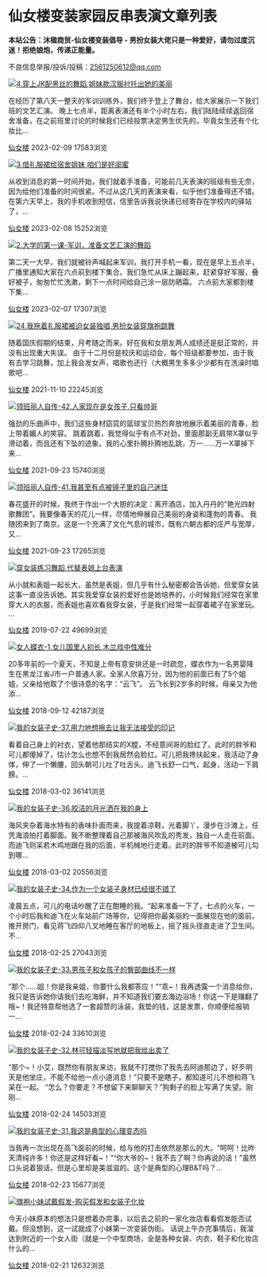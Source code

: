# 仙女楼变装家园反串表演文章列表

**本站公告：沐楹商贸-仙女楼变装倡导 - 男扮女装大佬只是一种爱好，请勿过度沉迷！拒绝娘炮，传递正能量。**

不良信息举报/投诉/投稿：2561250612@qq.com

[![4.穿上JK配黑丝的舞蹈,姐妹款汉服衬托出她的美丽](https://www.xiannvlou.cn/wp-content/uploads/2023/02/6631499873771956303A-220x150.jpg)](https://www.xiannvlou.cn/12350.html)

在经历了第八天一整天的军训训练外，我们终于登上了舞台，给大家展示一下我们班的文艺汇演。 晚上七点半，距离表演还有半个小时左右，我们陆陆续续返回宿舍准备，在之前班里讨论的时候我们已经投票决定男生优先的，毕竟女生还有个化妆比...

[仙女楼](https://www.xiannvlou.cn/author/xnl004007) 2023-02-09 17583浏览

[![3.借礼服裙给宿舍姐妹,咱们是好闺蜜](https://www.xiannvlou.cn/wp-content/uploads/2021/11/6631610924446355456-220x150.jpg)](https://www.xiannvlou.cn/12345.html)

从收到消息的第一时间开始，我们就着手准备，可能前几天表演的班级有些无奈，因为给他们准备的时间很紧。不过从这几天的表演来看，似乎他们准备得还不错。 在第六天早上，我的手机收到短信，信里告诉我说快递已经寄存在学校内的驿站了，...

[仙女楼](https://www.xiannvlou.cn/author/xnl004007) 2023-02-08 15252浏览

[![2.大学的第一课-军训，准备文艺汇演的舞蹈](https://www.xiannvlou.cn/wp-content/uploads/2023/02/6630067210117754195-220x150.jpg)](https://www.xiannvlou.cn/12343.html)

第二天一大早，我们就被铃声喊起来军训，我打开手机一看，现在是早上五点半，广播里通知大家在六点前到楼下集合。我们急忙从床上蹦起来，赶紧穿好军服，叠好被子，匆匆忙忙洗漱，剩下一点时间给自己涂一层防晒霜。 六点前大家都到楼下集...

[仙女楼](https://www.xiannvlou.cn/author/xnl004007) 2023-02-07 17307浏览

[![24.我拖着礼服裙被迫女装独唱,男扮女装穿旗袍跳舞](https://www.xiannvlou.cn/wp-content/uploads/2021/11/1-140I1092517-220x150.jpg)](https://www.xiannvlou.cn/10269.html)

随着国庆假期的结束，月考随之而来。好在我和女朋友两人成绩还是挺正常的，并没有出现重大失误。 由于十二月份是校庆和运动会，每个班级都要参加，由于我有去学习跳舞，加上我会发女声，唱歌也还行（大概男生多多少少都有在洗澡时唱歌吧...

[仙女楼](https://www.xiannvlou.cn/author/xnl004007) 2021-11-10 22245浏览

[![领班丽人自传-42.人家现在是女孩子,只看帅哥](https://www.xiannvlou.cn/wp-content/uploads/2021/09/6631739567306808819-220x150.jpg)](https://www.xiannvlou.cn/10112.html)

强劲的乐曲声中，我们这些身材窈窕的篮球宝贝热烈奔放地展示着美丽的青春，脸上带着媚人的笑容。 跳着跳着，我觉得似乎有点不对劲，里面那副无肩带X罩似乎滑动着，而且还有下坠的迹象。我的心里扑腾扑腾地乱跳，万一……万一X罩掉下来...

[仙女楼](https://www.xiannvlou.cn/author/xnl004007) 2021-09-23 15740浏览

[![领班丽人自传-41.我甚至有点被镜子里的自己迷住](https://www.xiannvlou.cn/wp-content/uploads/2021/09/66320155447222758311-220x150.jpg)](https://www.xiannvlou.cn/10106.html)

春花盛开的时候，我终于作出一个大胆的决定：离开酒店，加入丹丹的“艳光四射歌舞团”。我要像春天的花儿一样，尽情地伸展自己美丽的身姿和蓬勃的青春。 我随团来到了南京。这是一个充满了文化气息的城市，既有六朝古都的庄严与宽厚，又...

[仙女楼](https://www.xiannvlou.cn/author/xnl004007) 2021-09-23 17265浏览

[![穿女装练习舞蹈,代替表姐上台表演](https://www.xiannvlou.cn/wp-content/uploads/2019/07/2918acfddf661-220x150.jpg)](https://www.xiannvlou.cn/9285.html)

从小就和表姐一起长大，虽然是表姐，但几乎有什么秘密都会告诉她，但爱穿女装这事一直没告诉她。其实我爱穿女装的爱好也是她培养的，小时候我们经常在家里穿大人的衣服，而表姐也喜欢看我穿女装，于是我们经常一起穿着裙子在家里玩。 ...

[仙女楼](https://www.xiannvlou.cn/author/xnl004007) 2019-07-22 49699浏览

[![女人蝶衣-1.女儿国里人初长,木兰戏中性难分](https://www.xiannvlou.cn/wp-content/uploads/2018/09/1602110747bbe0c14f2678094e-220x150.jpg)](https://www.xiannvlou.cn/8700.html)

20多年前的一个夏天，不知是上帝有意安排还是一时疏忽，蝶衣作为一名男婴降生在黑龙江省J市一户普通人家。全家人欣喜万分，因为他的前面已有了5个姐姐，父亲给他取了个很诗意的名字：“云飞”。 云飞长到2岁多的时候，母亲又为他添...

[仙女楼](https://www.xiannvlou.cn/author/xnl004007) 2018-09-12 42187浏览

[![我的女装子史-37.用力地想擦去让我无法接受的印记](https://www.xiannvlou.cn/wp-content/uploads/2018/02/139-150H9162F6-220x150.jpg)](https://www.xiannvlou.cn/7506.html)

看着自己身上的衬衣，望着他那结实的X膛，不经意间哥的脸红了。此时的胖爷和可儿都傻掉了，估计怎么也想不到我居然会脸红。可儿把我搀扶起来，我活动了身体，伸了一个懒腰，回头朝可儿吐了吐舌头。迪飞长舒一口气，起身，活动一下肩膀。...

[仙女楼](https://www.xiannvlou.cn/author/xnl004007) 2018-03-02 36141浏览

[![我的女装子史-36.皎洁的月光洒在我的身上](https://www.xiannvlou.cn/wp-content/uploads/2018/02/139-150H9162F16-220x150.jpg)](https://www.xiannvlou.cn/7503.html)

海风夹杂着海水特有的香味扑面而来，我提着凉鞋，光着脚丫，漫步在沙滩上，任凭海浪拍打着脚面。我不断整理着自己那被海风吹乱的秀发，独自一人走在前面。而迪飞则呆若木鸡地跟在我的后面，半机械地行走着。此时的胖爷不知道被可儿勾到哪...

[仙女楼](https://www.xiannvlou.cn/author/xnl004007) 2018-03-02 20556浏览

[![我的女装子史-34.作为一个女装子身材已经很不错了](https://www.xiannvlou.cn/wp-content/uploads/2018/02/139-150H9162F7-220x150.jpg)](https://www.xiannvlou.cn/7476.html)

凌晨五点，可儿的电话吵醒了正在酣睡的我。“起来准备一下了，七点的火车，一个小时后我和迪飞在火车站前广场等你，记得把你最美丽的一面展现在他的面前。 推开房门，看见蒋飞四仰八叉地睡在客厅的地板上，摇了摇头径直走进了卫生间。不...

[仙女楼](https://www.xiannvlou.cn/author/xnl004007) 2018-02-25 27043浏览

[![我的女装子史-33.男孩子和女孩子的臀部曲线不一样](https://www.xiannvlou.cn/wp-content/uploads/2018/02/139-150H9162F2-220x150.jpg)](https://www.xiannvlou.cn/7473.html)

“那个……姐！你是我亲姐，你要什么我都答应！”“乖~！我再透露一个消息给你，我只是告诉她你请我们去吃海鲜，并不知道我们要去海边浴场！你这一下是赚翻了哦~！我还特意帮他选了一套超赞的泳装，我垫的钱，这是发票，你顺便给报销一...

[仙女楼](https://www.xiannvlou.cn/author/xnl004007) 2018-02-24 33610浏览

[![我的女装子史-32.林可轻描淡写地就把我给出卖了](https://www.xiannvlou.cn/wp-content/uploads/2018/02/139-150H9162F8-220x150.jpg)](https://www.xiannvlou.cn/7470.html)

“那个~！小艾，既然你有朋友来访，我就不打搅你了我先去阿迪那边了，好歹明天是他坐庄，不能不给他一点小道消息！”只要不是瞎子，都知道可儿不想和蒋飞呆在一起。 “怎么？你要走？不想留下来聊聊天？”狗剩子的脸上写满了失望。刚刚...

[仙女楼](https://www.xiannvlou.cn/author/xnl004007) 2018-02-24 14503浏览

[![我的女装子史-31.我这是典型的心理变态吗](https://www.xiannvlou.cn/wp-content/uploads/2018/02/139-150H9162G5-220x150.jpg)](https://www.xiannvlou.cn/7467.html)

当我再一次出现在高飞面前的时候，给与他的打击依然是那么的大。“呵呵！比昨天清纯许多！你还是这样好看~！”“你大爷的~！我不去了啊？你再说的话！”虽然口头说着狠话，但是心里却是美滋滋的。这个是典型的心理B&T吗？...

[仙女楼](https://www.xiannvlou.cn/author/xnl004007) 2018-02-23 15677浏览

[![旗袍小妹试戴假发-购买假发和女装子化妆](https://www.xiannvlou.cn/wp-content/uploads/2018/02/201602170914092481-4217076-220x150.jpg)](https://www.xiannvlou.cn/7455.html)

今天小妹原本的想法只是想着办完事，以后去之前的一家化妆店看看假发能否试戴。但没想到，这一试就成了小妹第一次变装伪街。 话说上午办完事情后，我溜达到附近的一个女人街（就是一个中型商场，全是各种女装、内衣、鞋子和化妆店什么的...

[仙女楼](https://www.xiannvlou.cn/author/xnl004007) 2018-02-21 12632浏览
